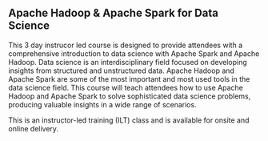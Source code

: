 ## Apache Hadoop & Apache Spark for Data Science

This 3 day instrucor led course is designed to provide attendees with a comprehensive introduction to data science with Apache Spark and Apache Hadoop.  Data science is an interdisciplinary field focused on developing insights from structured and unstructured data. Apache Hadoop and Apache Spark are some of the most important and most used tools in the data science field. This course will teach attendees how to use Apache Hadoop and Apache Spark to solve sophisticated data science problems, producing valuable insights in a wide range of scenarios.

This is an instructor-led training (ILT) class and is available for onsite and online delivery.
